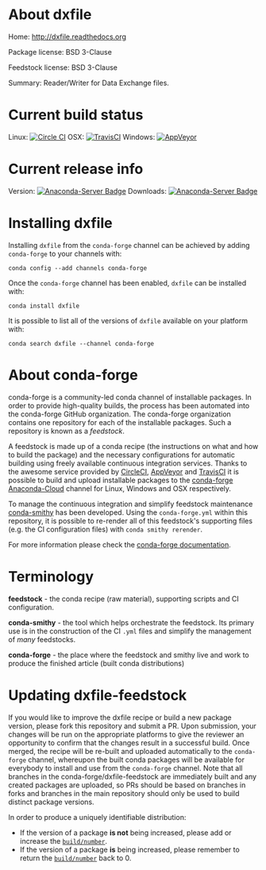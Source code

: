 About dxfile
============

Home: http://dxfile.readthedocs.org

Package license: BSD 3-Clause

Feedstock license: BSD 3-Clause

Summary: Reader/Writer for Data Exchange files.



Current build status
====================

Linux: [![Circle CI](https://circleci.com/gh/conda-forge/dxfile-feedstock.svg?style=shield)](https://circleci.com/gh/conda-forge/dxfile-feedstock)
OSX: [![TravisCI](https://travis-ci.org/conda-forge/dxfile-feedstock.svg?branch=master)](https://travis-ci.org/conda-forge/dxfile-feedstock)
Windows: [![AppVeyor](https://ci.appveyor.com/api/projects/status/github/conda-forge/dxfile-feedstock?svg=True)](https://ci.appveyor.com/project/conda-forge/dxfile-feedstock/branch/master)

Current release info
====================
Version: [![Anaconda-Server Badge](https://anaconda.org/conda-forge/dxfile/badges/version.svg)](https://anaconda.org/conda-forge/dxfile)
Downloads: [![Anaconda-Server Badge](https://anaconda.org/conda-forge/dxfile/badges/downloads.svg)](https://anaconda.org/conda-forge/dxfile)

Installing dxfile
=================

Installing `dxfile` from the `conda-forge` channel can be achieved by adding `conda-forge` to your channels with:

```
conda config --add channels conda-forge
```

Once the `conda-forge` channel has been enabled, `dxfile` can be installed with:

```
conda install dxfile
```

It is possible to list all of the versions of `dxfile` available on your platform with:

```
conda search dxfile --channel conda-forge
```


About conda-forge
=================

conda-forge is a community-led conda channel of installable packages.
In order to provide high-quality builds, the process has been automated into the
conda-forge GitHub organization. The conda-forge organization contains one repository
for each of the installable packages. Such a repository is known as a *feedstock*.

A feedstock is made up of a conda recipe (the instructions on what and how to build
the package) and the necessary configurations for automatic building using freely
available continuous integration services. Thanks to the awesome service provided by
[CircleCI](https://circleci.com/), [AppVeyor](http://www.appveyor.com/)
and [TravisCI](https://travis-ci.org/) it is possible to build and upload installable
packages to the [conda-forge](https://anaconda.org/conda-forge)
[Anaconda-Cloud](http://docs.anaconda.org/) channel for Linux, Windows and OSX respectively.

To manage the continuous integration and simplify feedstock maintenance
[conda-smithy](http://github.com/conda-forge/conda-smithy) has been developed.
Using the ``conda-forge.yml`` within this repository, it is possible to re-render all of
this feedstock's supporting files (e.g. the CI configuration files) with ``conda smithy rerender``.

For more information please check the [conda-forge documentation](https://conda-forge.org/docs/).

Terminology
===========

**feedstock** - the conda recipe (raw material), supporting scripts and CI configuration.

**conda-smithy** - the tool which helps orchestrate the feedstock.
                   Its primary use is in the construction of the CI ``.yml`` files
                   and simplify the management of *many* feedstocks.

**conda-forge** - the place where the feedstock and smithy live and work to
                  produce the finished article (built conda distributions)


Updating dxfile-feedstock
=========================

If you would like to improve the dxfile recipe or build a new
package version, please fork this repository and submit a PR. Upon submission,
your changes will be run on the appropriate platforms to give the reviewer an
opportunity to confirm that the changes result in a successful build. Once
merged, the recipe will be re-built and uploaded automatically to the
`conda-forge` channel, whereupon the built conda packages will be available for
everybody to install and use from the `conda-forge` channel.
Note that all branches in the conda-forge/dxfile-feedstock are
immediately built and any created packages are uploaded, so PRs should be based
on branches in forks and branches in the main repository should only be used to
build distinct package versions.

In order to produce a uniquely identifiable distribution:
 * If the version of a package **is not** being increased, please add or increase
   the [``build/number``](http://conda.pydata.org/docs/building/meta-yaml.html#build-number-and-string).
 * If the version of a package **is** being increased, please remember to return
   the [``build/number``](http://conda.pydata.org/docs/building/meta-yaml.html#build-number-and-string)
   back to 0.